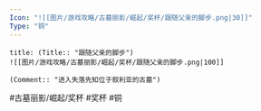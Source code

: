 ```yaml
---
Icon: "![[图片/游戏攻略/古墓丽影/崛起/奖杯/跟随父亲的脚步.png|30]]"
Type: "铜"
---
```

```ad-common-bronze-trophy
title: (Title:: "跟随父亲的脚步")
![[图片/游戏攻略/古墓丽影/崛起/奖杯/跟随父亲的脚步.png|100]]

(Comment:: "进入失落先知位于叙利亚的古墓")
```

#古墓丽影/崛起/奖杯 #奖杯 #铜
